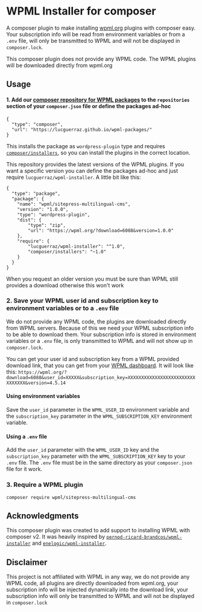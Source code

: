 # WPML Installer for composer
A composer plugin to make installing [wpml.org](https://wpml.org) plugins with composer easy.
Your subscription info will be read from environment variables or from a `.env` file, will only be transmitted to WPML and will not be displayed in `composer.lock`.

This composer plugin does not provide any WPML code. The WPML plugins will be downloaded directly from wpml.org

## Usage

#### 1. Add our [composer repository for WPML packages](https://github.com/lucguerraz/wpml-packages) to the `repositories` section of your `composer.json` file or define the packages ad-hoc
```
{
  "type": "composer",
  "url": "https://lucguerraz.github.io/wpml-packages/"
}
```
This installs the package as `wordpress-plugin` type and requires [`composer/installers`](https://packagist.org/packages/composer/installers), so you can install the plugins in the correct location.

This repository provides the latest versions of the WPML plugins. If you want a specific version you can define the packages ad-hoc and just require `lucguerraz/wpml-installer`. A little bit like this:

```
{
  "type": "package",
  "package": {
    "name": "wpml/sitepress-multilingual-cms",
    "version": "1.0.0",
    "type": "wordpress-plugin",
    "dist": {
        "type": "zip",
        "url": "https://wpml.org/?download=6088&version=1.0.0"
    },
    "require": {
        "lucguerraz/wpml-installer": "^1.0",
        "composer/installers": "~1.0"
    }
  }
}
```
When you request an older version you must be sure than WPML still provides a download otherwise this won't work

### 2. Save your WPML user id and subscription key to environment variables or to a `.env` file

We do not provide any WPML code, the plugins are downloaded directly from WPML servers. Because of this we need your WPML subscription info to be able to download them. Your subscription info is stored in environment variables or a `.env` file, is only transmitted to WPML and will not show up in `composer.lock`.

You can get your user id and subscription key from a WPML provided download link, that you can get from your [WPML dashboard](https://wpml.org/account/downloads/). It will look like this:
`https://wpml.org/?download=6088&user_id=XXXXX&subscription_key=XXXXXXXXXXXXXXXXXXXXXXXXXXXXXXXX&version=4.5.14`

#### Using environment variables
Save the `user_id` parameter in the `WPML_USER_ID` environment variable and the `subscription_key` parameter in the `WPML_SUBSCRIPTION_KEY` environment variable.

#### Using a `.env` file
Add the `user_id` parameter with the `WPML_USER_ID` key and the `subscription_key` parameter with the `WPML_SUBSCRIPTION_KEY` key to your `.env` file. The `.env` file must be in the same directory as your `composer.json` file for it work.

### 3. Require a WPML plugin

`composer require wpml/sitepress-multilingual-cms`

## Acknowledgments

This composer plugin was created to add support to installing WPML with composer v2. It was heavily inspired by [`pernod-ricard-brandcos/wpml-installer`](https://bitbucket.org/pernod-ricard-brandcos/wpml-installer) and [`enelogic/wpml-installer`](https://github.com/enelogic/wpml-installer).

## Disclaimer

This project is not affiliated with WPML in any way, we do not provide any WPML code, all plugins are directly downloaded from wpml.org, your subscription info will be injected dynamically into the download link, your subscription info will only be transmitted to WPML and will not be displayed in `composer.lock`
